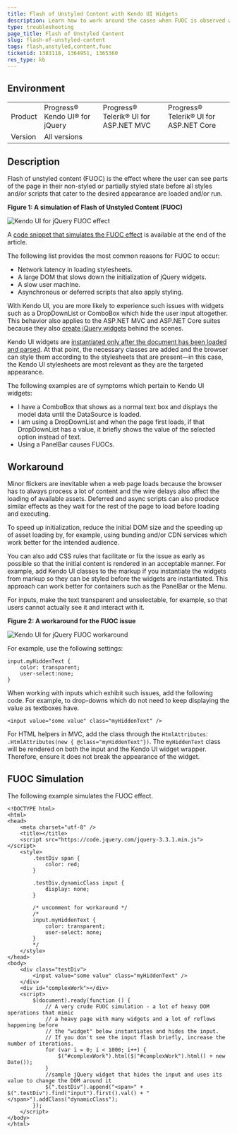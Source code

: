 ```yaml
---
title: Flash of Unstyled Content with Kendo UI Widgets
description: Learn how to work around the cases when FUOC is observed when DOM manipulations are used to style a page in Kendo UI.
type: troubleshooting
page_title: Flash of Unstyled Content
slug: flash-of-unstyled-content
tags: flash,unstyled,content,fuoc
ticketid: 1383118, 1364951, 1365360
res_type: kb
---
```


## Environment

<table>
 <tr>
  <td>Product</td>
  <td>Progress® Kendo UI® for jQuery</td>
  <td>Progress® Telerik® UI for ASP.NET MVC</td>
  <td>Progress® Telerik® UI for ASP.NET Core</td>
 </tr>
  <tr>
  <td>Version</td>
  <td>All versions</td>
 </tr>
</table>


## Description

Flash of unstyled content (FUOC) is the effect where the user can see parts of the page in their non-styled or partially styled state before all styles and/or scripts that cater to the desired appearance are loaded and/or run.

**Figure 1: A simulation of Flash of Unstyled Content (FUOC)**

![Kendo UI for jQuery FUOC effect](images/fuoc-effect.gif)

A [code snippet that simulates the FUOC effect](#fuoc-simulation) is available at the end of the article.

The following list provides the most common reasons for FUOC to occur:
* Network latency in loading stylesheets.
* A large DOM that slows down the initialization of jQuery widgets.
* A slow user machine.
* Asynchronous or deferred scripts that also apply styling.

With Kendo UI, you are more likely to experience such issues with widgets such as a DropDownList or ComboBox which hide the user input altogether. This behavior also applies to the ASP.NET MVC and ASP.NET Core suites because they also [create jQuery widgets](https://docs.telerik.com/aspnet-mvc/getting-started/kendo-ui-vs-mvc-wrappers) behind the scenes.

Kendo UI widgets are [instantiated only after the document has been loaded and parsed](https://docs.telerik.com/kendo-ui/controls/navigation/panelbar/overview#initialization). At that point, the necessary classes are added and the browser can style them according to the stylesheets that are present&mdash;in this case, the Kendo UI stylesheets are most relevant as they are the targeted appearance.

The following examples are of symptoms which pertain to Kendo UI widgets:
* I have a ComboBox that shows as a normal text box and displays the model data until the DataSource is loaded.
* I am using a DropDownList and when the page first loads, if that DropDownList has a value, it briefly shows the value of the selected option instead of text.
* Using a PanelBar causes FUOCs.

## Workaround

Minor flickers are inevitable when a web page loads because the browser has to always process a lot of content and the wire delays also affect the loading of available assets. Deferred and async scripts can also produce similar effects as they wait for the rest of the page to load before loading and executing.

To speed up initialization, reduce the initial DOM size and the speeding up of asset loading by, for example, using bunding and/or CDN services which work better for the intended audience.

You can also add CSS rules that facilitate or fix the issue as early as possible so that the initial content is rendered in an acceptable manner. For example, add Kendo UI classes to the markup if you instantiate the widgets from markup so they can be styled before the widgets are instantiated. This approach can work better for containers such as the PanelBar or the Menu.

For inputs, make the text transparent and unselectable, for example, so that users cannot actually see it and interact with it.

**Figure 2: A workaround for the FUOC issue**

![Kendo UI for jQuery FUOC workaround](images/fuoc-workaround.gif)

For example, use the following settings:

```
input.myHiddenText {
    color: transparent;
    user-select:none;
}
```

When working with inputs which exhibit such issues, add the following code. For example, to drop-downs which do not need to keep displaying the value as textboxes have.

```
<input value="some value" class="myHiddenText" />
```

For HTML helpers in MVC, add the class through the `HtmlAttributes`: `.HtmlAttributes(new { @class="myHiddenText"})`. The `myHiddenText` class will be rendered on both the input and the Kendo UI widget wrapper. Therefore, ensure it does not break the appearance of the widget.

## FUOC Simulation

The following example simulates the FUOC effect.

````
<!DOCTYPE html>
<html>
<head>
    <meta charset="utf-8" />
    <title></title>
	<script src="https://code.jquery.com/jquery-3.3.1.min.js"></script>
	<style>
		.testDiv span {
			color: red;
		}

		.testDiv.dynamicClass input {
			display: none;
		}

		/* uncomment for workaround */
		/*
		input.myHiddenText {
			color: transparent;
			user-select: none;
		}
		*/
	</style>
</head>
<body>
	<div class="testDiv">
		<input value="some value" class="myHiddenText" />
	</div>
	<div id="complexWork"></div>
	<script>
		$(document).ready(function () {
			// A very crude FUOC simulation - a lot of heavy DOM operations that mimic
			// a heavy page with many widgets and a lot of reflows happening before
			// the "widget" below instantiates and hides the input.
			// If you don't see the input flash briefly, increase the number of iterations.
			for (var i = 0; i < 1000; i++) {
				$("#complexWork").html($("#complexWork").html() + new Date());
			}
			//sample jQuery widget that hides the input and uses its value to change the DOM around it
			$(".testDiv").append("<span>" + $(".testDiv").find("input").first().val() + "</span>").addClass("dynamicClass");
		});
	</script>
</body>
</html>
````
